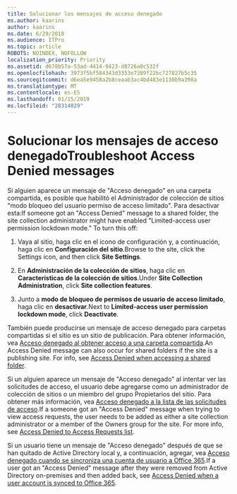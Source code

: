```yaml
---
title: Solucionar los mensajes de acceso denegado
ms.author: kaarins
author: kaarins
ms.date: 6/29/2018
ms.audience: ITPro
ms.topic: article
ROBOTS: NOINDEX, NOFOLLOW
localization_priority: Priority
ms.assetid: d678b57a-53ad-4414-9423-d8726a0c532f
ms.openlocfilehash: 3973f5bf584343d3353e7389f22bc727827b5c35
ms.sourcegitcommit: d6ea5e9458a2b8ceaab3ac4bd483e1130b9a398a
ms.translationtype: MT
ms.contentlocale: es-ES
ms.lasthandoff: 01/15/2019
ms.locfileid: "28314029"
---
```

# <a name="troubleshoot-access-denied-messages"></a><span data-ttu-id="624f6-102">Solucionar los mensajes de acceso denegado</span><span class="sxs-lookup"><span data-stu-id="624f6-102">Troubleshoot Access Denied messages</span></span>

<span data-ttu-id="624f6-p101">Si alguien aparece un mensaje de "Acceso denegado" en una carpeta compartida, es posible que habilitó el Administrador de colección de sitios "modo bloqueo del usuario permiso de acceso limitado". Para desactivar esta:</span><span class="sxs-lookup"><span data-stu-id="624f6-p101">If someone got an "Access Denied" message to a shared folder, the site collection administrator might have enabled "Limited-access user permission lockdown mode." To turn this off:</span></span> 
  
1. <span data-ttu-id="624f6-105">Vaya al sitio, haga clic en el icono de configuración y, a continuación, haga clic en **Configuración del sitio**.</span><span class="sxs-lookup"><span data-stu-id="624f6-105">Browse to the site, click the Settings icon, and then click **Site Settings**.</span></span>
    
2. <span data-ttu-id="624f6-106">En **Administración de la colección de sitios**, haga clic en **Características de la colección de sitios**.</span><span class="sxs-lookup"><span data-stu-id="624f6-106">Under **Site Collection Administration**, click **Site collection features**.</span></span>
    
3. <span data-ttu-id="624f6-107">Junto a **modo de bloqueo de permisos de usuario de acceso limitado**, haga clic en **desactivar**.</span><span class="sxs-lookup"><span data-stu-id="624f6-107">Next to **Limited-access user permission lockdown mode**, click **Deactivate**.</span></span>
    
<span data-ttu-id="624f6-p102">También puede producirse un mensaje de acceso denegado para carpetas compartidas si el sitio es un sitio de publicación. Para obtener información, vea [Acceso denegado al obtener acceso a una carpeta compartida](https://go.microsoft.com/fwlink/?linkid=2004317).</span><span class="sxs-lookup"><span data-stu-id="624f6-p102">An Access Denied message can also occur for shared folders if the site is a publishing site. For info, see [Access Denied when accessing a shared folder](https://go.microsoft.com/fwlink/?linkid=2004317).</span></span>
  
<span data-ttu-id="624f6-p103">Si un alguien aparece un mensaje de "Acceso denegado" al intentar ver las solicitudes de acceso, el usuario debe agregarse como un administrador de colección de sitios o un miembro del grupo Propietarios del sitio. Para obtener más información, vea [Acceso denegado a la lista de las solicitudes de acceso](https://go.microsoft.com/fwlink/?linkid=2004220).</span><span class="sxs-lookup"><span data-stu-id="624f6-p103">If a someone got an "Access Denied" message when trying to view access requests, the user needs to be added as either a site collection administrator or a member of the Owners group for the site. For more info, see [Access Denied to Access Requests list](https://go.microsoft.com/fwlink/?linkid=2004220).</span></span>
  
<span data-ttu-id="624f6-112">Si un usuario tiene un mensaje de "Acceso denegado" después de que se han quitado de Active Directory local y, a continuación, agregar, vea [Acceso denegado cuando se sincroniza una cuenta de usuario a Office 365](https://go.microsoft.com/fwlink/?linkid=2004318).</span><span class="sxs-lookup"><span data-stu-id="624f6-112">If a user got an "Access Denied" message after they were removed from Active Directory on-premises and then added back, see [Access Denied when a user account is synced to Office 365](https://go.microsoft.com/fwlink/?linkid=2004318).</span></span>
  

